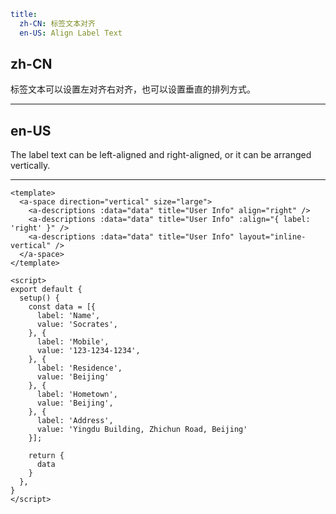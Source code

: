 ```yaml
title:
  zh-CN: 标签文本对齐
  en-US: Align Label Text
```

## zh-CN

标签文本可以设置左对齐右对齐，也可以设置垂直的排列方式。

---

## en-US

The label text can be left-aligned and right-aligned, or it can be arranged vertically.

---

```vue
<template>
  <a-space direction="vertical" size="large">
    <a-descriptions :data="data" title="User Info" align="right" />
    <a-descriptions :data="data" title="User Info" :align="{ label: 'right' }" />
    <a-descriptions :data="data" title="User Info" layout="inline-vertical" />
  </a-space>
</template>

<script>
export default {
  setup() {
    const data = [{
      label: 'Name',
      value: 'Socrates',
    }, {
      label: 'Mobile',
      value: '123-1234-1234',
    }, {
      label: 'Residence',
      value: 'Beijing'
    }, {
      label: 'Hometown',
      value: 'Beijing',
    }, {
      label: 'Address',
      value: 'Yingdu Building, Zhichun Road, Beijing'
    }];

    return {
      data
    }
  },
}
</script>
```
